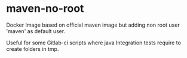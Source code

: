 # maven-no-root
Docker Image based on official maven image but adding non root user 'maven' as default user.

Useful for some Gitlab-ci scripts where java Integration tests require to create folders in tmp.
